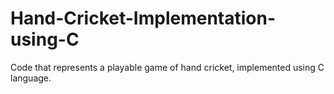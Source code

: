 # Hand-Cricket-Implementation-using-C
Code that represents a playable game of hand cricket, implemented using C language.
